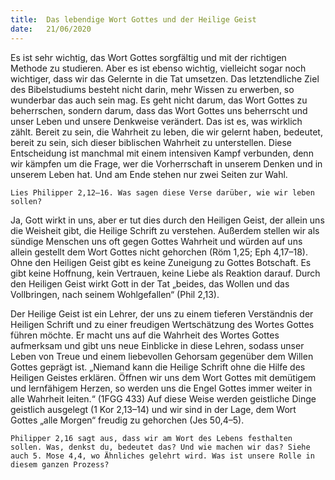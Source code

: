 ```yaml
---
title:  Das lebendige Wort Gottes und der Heilige Geist
date:   21/06/2020
---
```


Es ist sehr wichtig, das Wort Gottes sorgfältig und mit der richtigen Methode zu studieren. Aber es ist ebenso wichtig, vielleicht sogar noch wichtiger, dass wir das Gelernte in die Tat umsetzen. Das letztendliche Ziel des Bibelstudiums besteht nicht darin, mehr Wissen zu erwerben, so wunderbar das auch sein mag. Es geht nicht darum, das Wort Gottes zu beherrschen, sondern darum, dass das Wort Gottes uns beherrscht und unser Leben und unsere Denkweise verändert. Das ist es, was wirklich zählt. Bereit zu sein, die Wahrheit zu leben, die wir gelernt haben, bedeutet, bereit zu sein, sich dieser biblischen Wahrheit zu unterstellen. Diese Entscheidung ist manchmal mit einem intensiven Kampf verbunden, denn wir kämpfen um die Frage, wer die Vorherrschaft in unserem Denken und in unserem Leben hat. Und am Ende stehen nur zwei Seiten zur Wahl.

`Lies Philipper 2,12–16. Was sagen diese Verse darüber, wie wir leben sollen?`

Ja, Gott wirkt in uns, aber er tut dies durch den Heiligen Geist, der allein uns die Weisheit gibt, die Heilige Schrift zu verstehen. Außerdem stellen wir als sündige Menschen uns oft gegen Gottes Wahrheit und würden auf uns allein gestellt dem Wort Gottes nicht gehorchen (Röm 1,25; Eph 4,17–18). Ohne den Heiligen Geist gibt es keine Zuneigung zu Gottes Botschaft. Es gibt keine Hoffnung, kein Vertrauen, keine Liebe als Reaktion darauf. Durch den Heiligen Geist wirkt Gott in der Tat „beides, das Wollen und das Vollbringen, nach seinem Wohlgefallen“ (Phil 2,13).

Der Heilige Geist ist ein Lehrer, der uns zu einem tieferen Verständnis der Heiligen Schrift und zu einer freudigen Wertschätzung des Wortes Gottes führen möchte. Er macht uns auf die Wahrheit des Wortes Gottes aufmerksam und gibt uns neue Einblicke in diese Lehren, sodass unser Leben von Treue und einem liebevollen Gehorsam gegenüber dem Willen Gottes geprägt ist. „Niemand kann die Heilige Schrift ohne die Hilfe des Heiligen Geistes erklären. Öffnen wir uns dem Wort Gottes mit demütigem und lernfähigem Herzen, so werden uns die Engel Gottes immer weiter in alle Wahrheit leiten.“ (1FGG 433) Auf diese Weise werden geistliche Dinge geistlich ausgelegt (1 Kor 2,13–14) und wir sind in der Lage, dem Wort Gottes „alle Morgen“ freudig zu gehorchen (Jes 50,4–5).

`Philipper 2,16 sagt aus, dass wir am Wort des Lebens festhalten sollen. Was, denkst du, bedeutet das? Und wie machen wir das? Siehe auch 5. Mose 4,4, wo Ähnliches gelehrt wird. Was ist unsere Rolle in diesem ganzen Prozess?`